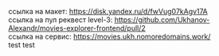 ссылка на макет: https://disk.yandex.ru/d/fwVug07kAgv17A  
ссылка на пул реквест level-3: https://github.com/Ukhanov-Alexandr/movies-explorer-frontend/pull/2  
ссылка на сервис: https://movies.ukh.nomoredomains.work/  
test
test
